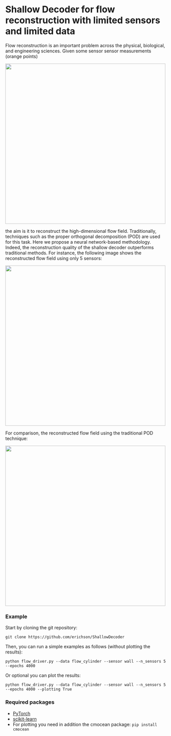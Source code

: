 # Shallow Decoder for flow reconstruction with limited sensors and limited data

Flow reconstruction is an important problem across the physical, biological, and engineering sciences. Given some sensor sensor measurements (orange points)

<img src="https://raw.githubusercontent.com/erichson/ShallowDecoder/master/results/flow_truth_with_sensors.png" width="500">

the aim is it to reconstruct the high-dimensional flow field. Traditionally, techniques such as the proper orthogonal decomposition (POD) are used for this task. Here we propose a neural network-based methodology. Indeed, the reconstruction quality of the shallow decoder outperforms traditional methods. For instance, the following image shows the reconstructed flow field using only 5 sensors: 

<img src="https://raw.githubusercontent.com/erichson/ShallowDecoder/master/results/reconstruction_via_shallow_decoder.png" width="500">


For comparison, the reconstructed flow field using the traditional POD technique:

<img src="https://raw.githubusercontent.com/erichson/ShallowDecoder/master/results/reconstruction_via_pod_plus.png" width="500"> 

### Example

Start by cloning the git repository:

```
git clone https://github.com/erichson/ShallowDecoder
```

Then, you can run a simple examples as follows (without plotting the results):

```
python flow_driver.py --data flow_cylinder --sensor wall --n_sensors 5 --epochs 4000 

```

Or optional you can plot the results:

```
python flow_driver.py --data flow_cylinder --sensor wall --n_sensors 5 --epochs 4000 --plotting True  

```


### Required packages

* [PyTorch](https://pytorch.org/)
* [scikit-learn](https://scikit-learn.org)
* For plotting you need in addition the cmocean package: ```pip install cmocean```
